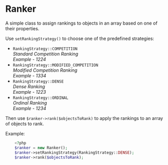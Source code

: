 # Ranker
A simple class to assign rankings to objects in an array based on one of their properties.

Use `setRankingStrategy()` to choose one of the predefined strategies:

* `RankingStrategy::COMPETITION`  
   *Standard Competition Ranking   
   Example - 1224*
* `RankingStrategy::MODIFIED_COMPETITION`  
   *Modified Competition Ranking  
   Example - 1334*
* `RankingStrategy::DENSE`  
   *Dense Ranking  
   Example - 1223*
* `RankingStrategy::ORDINAL`  
   *Ordinal Ranking  
   Example - 1234*
   
Then use `$ranker->rank($objectsToRank)` to apply the rankings to an array of objects to rank.

Example:  
```php
    <?php
    $ranker = new Ranker();
    $ranker->setRankingStrategy(RankingStrategy::DENSE);
    $ranker->rank($objectsToRank);  
```